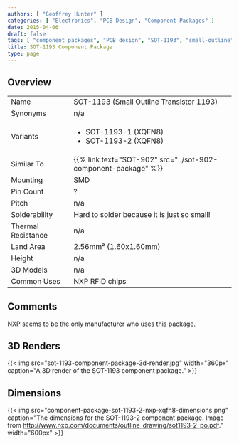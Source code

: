 ```yaml
---
authors: [ "Geoffrey Hunter" ]
categories: [ "Electronics", "PCB Design", "Component Packages" ]
date: 2015-04-06
draft: false
tags: [ "component packages", "PCB design", "SOT-1193", "small-outline", "transistor", "RFID" ]
title: SOT-1193 Component Package
type: page
---
```


## Overview


<table>
<tbody >
<tr >

<td >Name
</td>

<td >SOT-1193 (Small Outline Transistor 1193)
</td>
</tr>
<tr >

<td >Synonyms
</td>

<td >n/a
</td>
</tr>
<tr >

<td >Variants
</td>
<td >
<ul>
<li>SOT-1193-1 (XQFN8)</li>
<li>SOT-1193-2 (XQFN8)</li>
</ul>
</td>
</tr>
<tr>
<td>Similar To</td>
<td>{{% link text="SOT-902" src="../sot-902-component-package" %}}</td>
</tr>
<tr >

<td >Mounting
</td>

<td >SMD
</td>
</tr>
<tr >

<td >Pin Count
</td>

<td >?
</td>
</tr>
<tr >

<td >Pitch
</td>

<td >n/a
</td>
</tr>
<tr >

<td >Solderability
</td>

<td >Hard to solder because it is just so small!
</td>
</tr>
<tr >

<td >Thermal Resistance
</td>

<td >n/a
</td>
</tr>
<tr >

<td >Land Area
</td>

<td >2.56mm² (1.60x1.60mm)
</td>
</tr>
<tr >

<td >Height
</td>

<td >n/a
</td>
</tr>
<tr >

<td >3D Models
</td>

<td >n/a
</td>
</tr>
<tr >

<td >Common Uses
</td>

<td >NXP RFID chips
</td>
</tr>
</tbody>
</table>

## Comments

NXP seems to be the only manufacturer who uses this package.

## 3D Renders

{{< img src="sot-1193-component-package-3d-render.jpg" width="360px" caption="A 3D render of the SOT-1193 component package."  >}}

## Dimensions

{{< img src="component-package-sot-1193-2-nxp-xqfn8-dimensions.png" caption="The dimensions for the SOT-1193-2 component package. Image from http://www.nxp.com/documents/outline_drawing/sot1193-2_po.pdf."  width="600px" >}}
